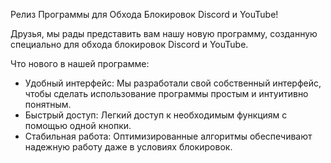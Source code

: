 Релиз Программы для Обхода Блокировок Discord и YouTube!

Друзья, мы рады представить вам нашу новую программу, созданную специально для обхода блокировок Discord и YouTube. 

Что нового в нашей программе:

- Удобный интерфейс: Мы разработали свой собственный интерфейс, чтобы сделать использование программы простым и интуитивно понятным.
- Быстрый доступ: Легкий доступ к необходимым функциям с помощью одной кнопки.
- Стабильная работа: Оптимизированные алгоритмы обеспечивают надежную работу даже в условиях блокировок.
